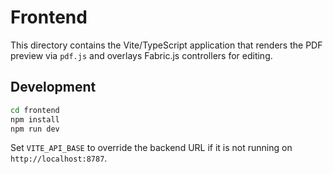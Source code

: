 # Frontend

This directory contains the Vite/TypeScript application that renders the PDF preview via `pdf.js` and overlays Fabric.js controllers for editing.

## Development

```bash
cd frontend
npm install
npm run dev
```

Set `VITE_API_BASE` to override the backend URL if it is not running on `http://localhost:8787`.
